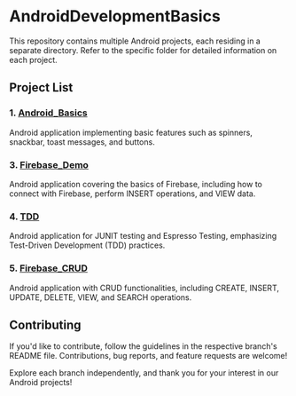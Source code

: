 # AndroidDevelopmentBasics

This repository contains multiple Android projects, each residing in a separate directory. Refer to the specific folder for detailed information on each project.

## Project List

### 1. [Android_Basics ](https://github.com/usmimukherjee/Learning_Android_Dump/tree/main/Android_Basics)

Android application implementing basic features such as spinners, snackbar, toast messages, and buttons.

### 3. [Firebase_Demo ](https://github.com/usmimukherjee/Learning_Android_Dump/tree/main/Firebase_Demo)

Android application covering the basics of Firebase, including how to connect with Firebase, perform INSERT operations, and VIEW data.

### 4. [TDD ](https://github.com/usmimukherjee/Learning_Android_Dump/tree/main/TDD)
Android application for JUNIT testing and Espresso Testing, emphasizing Test-Driven Development (TDD) practices.

### 5. [Firebase_CRUD ](https://github.com/usmimukherjee/Learning_Android_Dump/tree/main/Firebase_CRUD)
Android application with CRUD functionalities, including CREATE, INSERT, UPDATE, DELETE, VIEW, and SEARCH operations.

## Contributing

If you'd like to contribute, follow the guidelines in the respective branch's README file. Contributions, bug reports, and feature requests are welcome!

Explore each branch independently, and thank you for your interest in our Android projects!
